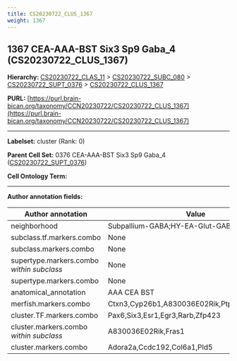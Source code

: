 ```yaml
---
title: CS20230722_CLUS_1367
weight: 1367
---
```

## 1367 CEA-AAA-BST Six3 Sp9 Gaba_4 (CS20230722_CLUS_1367)
<b>Hierarchy: </b>
[CS20230722_CLAS_11](../CS20230722_CLAS_11) >
[CS20230722_SUBC_080](../CS20230722_SUBC_080) >
[CS20230722_SUPT_0376](../CS20230722_SUPT_0376) >
[CS20230722_CLUS_1367](../CS20230722_CLUS_1367)

**PURL:** [https://purl.brain-bican.org/taxonomy/CCN20230722/CS20230722_CLUS_1367](https://purl.brain-bican.org/taxonomy/CCN20230722/CS20230722_CLUS_1367)

---


**Labelset:** cluster (Rank: 0)

**Parent Cell Set:** 0376 CEA-AAA-BST Six3 Sp9 Gaba_4 ([CS20230722_SUPT_0376](../CS20230722_SUPT_0376))



**Cell Ontology Term:** 

[MARKER GENES.]: #


---

[TRANSFERRED ANNOTATIONS.]: #


[AUTHOR ANNOTATION FIELDS.]: #


**Author annotation fields:**

| Author annotation | Value |
|-------------------|-------|
|neighborhood|Subpallium-GABA;HY-EA-Glut-GABA|
|subclass.tf.markers.combo|None|
|subclass.markers.combo|None|
|supertype.markers.combo _within subclass_|None|
|supertype.markers.combo|None|
|anatomical_annotation|AAA CEA BST|
|merfish.markers.combo|Ctxn3,Cyp26b1,A830036E02Rik,Ptprm,Fras1,Prkd1|
|cluster.TF.markers.combo|Pax6,Six3,Esr1,Egr3,Rarb,Zfp423|
|cluster.markers.combo _within subclass_|A830036E02Rik,Fras1|
|cluster.markers.combo|Adora2a,Ccdc192,Col6a1,Pld5|
